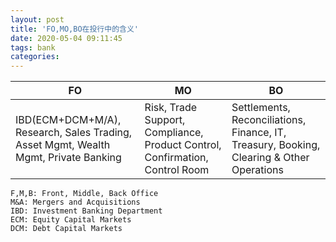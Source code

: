 ```yaml
---
layout: post
title: 'FO,MO,BO在投行中的含义'
date: 2020-05-04 09:11:45
tags: bank
categories:
---
```

|FO|MO|BO|
|--|--|--|
|<span style="text-transform:capitalize;">IBD(ECM+DCM+M/A), Research, Sales trading, asset mgmt, wealth mgmt, private banking</span>|<span style="text-transform:capitalize;"> risk, trade support, compliance, product control, confirmation, control room</span>|<span style="text-transform:capitalize;">settlements, reconciliations, finance, IT, treasury, booking, clearing & other operations</span> |

```
F,M,B: Front, Middle, Back Office
M&A: Mergers and Acquisitions
IBD: Investment Banking Department  
ECM: Equity Capital Markets  
DCM: Debt Capital Markets  
```

